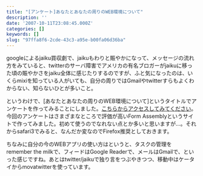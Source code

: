 ```yaml
---
title: "[アンケート]あなたとあなたの周りのWEB環境について"
description: ''
date: '2007-10-11T23:08:45.000Z'
categories: []
keywords: []
slug: "97ffa8f6-2cde-43c3-a95e-b00fa06d36ba"
---
```

googleによるjaiku買収劇で、jaikuもわりと賑やかになって、メッセージの流れ方をみていると、twitterのサーバ障害でアメリカの有名ブロガーがjaikuに移った頃の賑やかさをjaiku全体に感じたりするのですが、ふと気になったのは、いくらmixiを知っている人がいても、自分の周りではGmailやtwitterすらもよくわからない、知らないひとが多いこと。

というわけで、\[あなたとあなたの周りのWEB環境について\]というタイトルでアンケートを作ってみることにしました。[こちらからアクセスしてみてください](http://app.formassembly.com/forms/view/1225)。今回のアンケートはさまざまなところで評価が高いForm Assemblyというサイトで作ってみました。初めて使うのでなれない点とか多いと思いますが…。それからsafari3でみると、なんだか変なのでFirefox推奨としておきます。

ちなみに自分の今のWEBアプリの使い方はというと、タスクの管理をremember the milkで、フィードはGoogle Readerで、メールはGmailで、といった感じですね。あとはtwitter/jaikuで独り言をつぶやきつつ、移動中はケータイからmovatwitterを使っています。